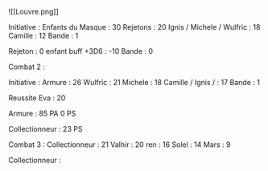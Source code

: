 ![[Louvre.png]]

Initiative : 
	Enfants du Masque : 30
	Rejetons : 20
	Ignis / Michele / Wulfric : 18
	Camille : 12
	Bande : 1

Rejeton : 0
enfant buff +3D6 : -10
Bande : 0

Combat 2 : 

Initiative : 
	Armure : 26
	Wulfric : 21
	Michele : 18
	Camille / Ignis / : 17
	Bande : 1

Reussite Eva : 20

Armure : 85 PA 0 PS

Collectionneur : 23 PS

Combat 3 :
	Collectionneur : 21
	Valhir : 20
	ren : 16
	Solel : 14
	Mars : 9

Collectionneur : 